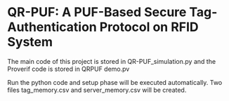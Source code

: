 # QR-PUF: A PUF-Based Secure Tag-Authentication Protocol on RFID System

The main code of this project is stored in QR-PUF_simulation.py and the Proverif code is stored in QRPUF demo.pv

Run the python code and setup phase will be executed automatically. Two files tag_memory.csv and server_memory.csv will be created.

